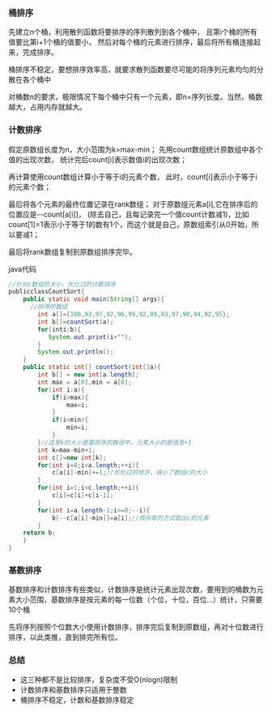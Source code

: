 ### 桶排序
先建立n个桶，利用散列函数将要排序的序列散列到各个桶中，
且第i个桶的所有值要比第i+1个桶的值要小，
然后对每个桶的元素进行排序，最后将所有桶连接起来，完成排序。

桶排序不稳定，要想排序效率高，就要求散列函数要尽可能的将序列元素均匀的分散在各个桶中

对桶数n的要求，极限情况下每个桶中只有一个元素，即n=序列长度。当然，桶数越大，占用内存就越大。

### 计数排序
假定原数组长度为n，大小范围为k=max-min；
先用count数组统计原数组中各个值的出现次数，
统计完后count[i]表示数值i的出现次数；

再计算使用count数组计算小于等于i的元素个数，
此时，count[i]表示小于等于i的元素个数；


最后将各个元素的最终位置记录在rank数组；
对于原数组元素a[i],它在排序后的位置应是--count[a[i]]，
(除去自己，且每记录完一个值count计数减1)，比如count[1]=1表示小于等于1的数有1个，而这个就是自己，原数组索引从0开始，所以要减1；

最后将rank数组复制到原数组排序完毕。

java代码
```java
//针对c数组的大小，优化过的计数排序
publicclassCountSort{
    public static void main(String[] args){
      //排序的数组
        int a[]={100,93,97,92,96,99,92,89,93,97,90,94,92,95};
        int b[]=countSort(a);
        for(inti:b){
           System.out.print(i+"");
        }
        System.out.println();
    }
    public static int[] countSort(int[]a){
        int b[] = new int[a.length];
        int max = a[0],min = a[0];
        for(int i:a){
            if(i>max){
                max=i;
            }
            if(i<min){
                min=i;
            }
        }//这里k的大小是要排序的数组中，元素大小的极值差+1
        int k=max-min+1;
        int c[]=new int[k];
        for(int i=0;i<a.length;++i){
            c[a[i]-min]+=1;//优化过的地方，减小了数组c的大小
        }
        for(int i=1;i<c.length;++i){
            c[i]=c[i]+c[i-1];
        }
        for(int i=a.length-1;i>=0;--i){
            b[--c[a[i]-min]]=a[i];//按存取的方式取出c的元素
        }
    return b;
    }
}
```


### 基数排序

基数排序和计数排序有些类似，计数排序是统计元素出现次数，要用到的桶数为元素大小范围，基数排序是按元素的每一位数（个位，十位，百位...）统计，只需要10个桶

先将序列按照个位数大小使用计数排序，排序完后复制到原数组，再对十位数进行排序，以此类推，直到排完所有位。

### 总结

+ 这三种都不是比较排序，复杂度不受O(nlogn)限制
+ 计数排序和基数排序只适用于整数
+ 桶排序不稳定，计数和基数排序稳定